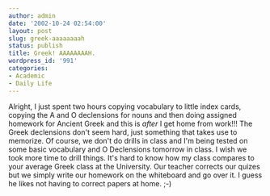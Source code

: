 ```yaml
---
author: admin
date: '2002-10-24 02:54:00'
layout: post
slug: greek-aaaaaaaah
status: publish
title: Greek! AAAAAAAAH.
wordpress_id: '991'
categories:
- Academic
- Daily Life
---
```


Alright, I just spent two hours copying vocabulary to little index
cards, copying the A and O declensions for nouns and then doing assigned
homework for Ancient Greek and this is *after* I get home from work!!!
The Greek declensions don't seem hard, just something that takes use to
memorize. Of course, we don't do drills in class and I'm being tested on
some basic vocabulary and O Declensions tomorrow in class. I wish we
took more time to drill things. It's hard to know how my class compares
to your average Greek class at the University. Our teacher corrects our
quizes but we simply write our homework on the whiteboard and go over
it. I guess he likes not having to correct papers at home. ;-)
